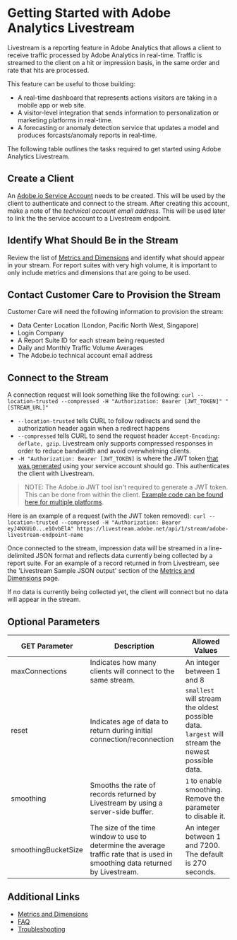 # Getting Started with Adobe Analytics Livestream
Livestream is a reporting feature in Adobe Analytics that allows a client to receive traffic processed by Adobe Analytics in real-time. Traffic is streamed to the client on a hit or impression basis, in the same order and rate that hits are processed.

This feature can be useful to those building:
* A real-time dashboard that represents actions visitors are taking in a mobile app or web site.
* A visitor-level integration that sends information to personalization or marketing platforms in real-time.
* A forecasting or anomaly detection service that updates a model and produces forcasts/anomaly reports in real-time.

The following table outlines the tasks required to get started using Adobe Analytics Livestream.

## Create a Client
An [Adobe.io Service Account](https://www.adobe.io/authentication/auth-methods.html#!AdobeDocs/adobeio-auth/master/AuthenticationOverview/ServiceAccountIntegration.md) needs to be created. This will be used by the client to authenticate and connect to the stream. After creating this account, make a note of the _technical account email address_. This will be used later to link the the service account to a Livestream endpoint.

## Identify What Should Be in the Stream
Review the list of [Metrics and Dimensions](metrics_dimensions.md#) and identify what should appear in your stream. For report suites with very high volume, it is important to only include metrics and dimensions that are going to be used.

## Contact Customer Care to Provision the Stream
Customer Care will need the following information to provision the stream:
* Data Center Location (London, Pacific North West, Singapore)
* Login Company
* A Report Suite ID for each stream being requested
* Daily and Monthly Traffic Volume Averages
* The Adobe.io technical account email address

## Connect to the Stream
A connection request will look something like the following:
```curl --location-trusted --compressed -H "Authorization: Bearer [JWT_TOKEN]" "[STREAM_URL]"```

* `--location-trusted` tells CURL to follow redirects and send the authorization header again when a redirect happens
* `--compressed` tells CURL to send the request header `Accept-Encoding: deflate, gzip`. Livestream only supports compressed responses in order to reduce bandwidth and avoid overwhelming clients.
* `-H "Authorization: Bearer [JWT_TOKEN]` is where the JWT token [that was generated](https://www.adobe.io/authentication/auth-methods.html#!AdobeDocs/adobeio-auth/master/AuthenticationOverview/ServiceAccountIntegration.md#step-4-try-it) using your service account should go. This authenticates the client with Livestream.

> NOTE: The Adobe.io JWT tool isn't required to generate a JWT token. This can be done from within the client. [Example code can be found here for multiple platforms](https://www.adobe.io/authentication/auth-methods.html#!AdobeDocs/adobeio-auth/master/JWT/samples/samples.md).

Here is an example of a request (with the JWT token removed):
```curl --location-trusted --compressed -H "Authorization: Bearer eyJ4NXUiO...e1OvbElA" https://livestream.adobe.net/api/1/stream/adobe-livestream-endpoint-name```

Once connected to the stream, impression data will be streamed in a line-delimited JSON format and reflects data currently being collected by a report suite. For an example of a record returned in from Livestream, see the 'Livestream Sample JSON output' section of the [Metrics and Dimensions](https://github.com/AdobeDocs/analytics-1.4-apis/blob/master/docs/live-stream-api/metrics_dimensions.md) page.

If no data is currently being collected yet, the client will connect but no data will appear in the stream.

## Optional Parameters
|GET Parameter      |Description|Allowed Values|
|-------------------|-----------|-------|
|maxConnections     |Indicates how many clients will connect to the same stream.|An integer between 1 and 8|
|reset              |Indicates age of data to return during initial connection/reconnection|`smallest` will stream the oldest possible data. `largest` will stream the newest possible data.|
|smoothing          |Smooths the rate of records returned by Livestream by using a server-side buffer.|`1` to enable smoothing. Remove the parameter to disable it.|
|smoothingBucketSize|The size of the time window to use to determine the average traffic rate that is used in smoothing data returned by Livestream.|An integer between 1 and 7200. The default is 270 seconds.|

## Additional Links
* [Metrics and Dimensions](metrics_dimensions.md#)
* [FAQ](faq.md#)
* [Troubleshooting](troubleshooting.md)
